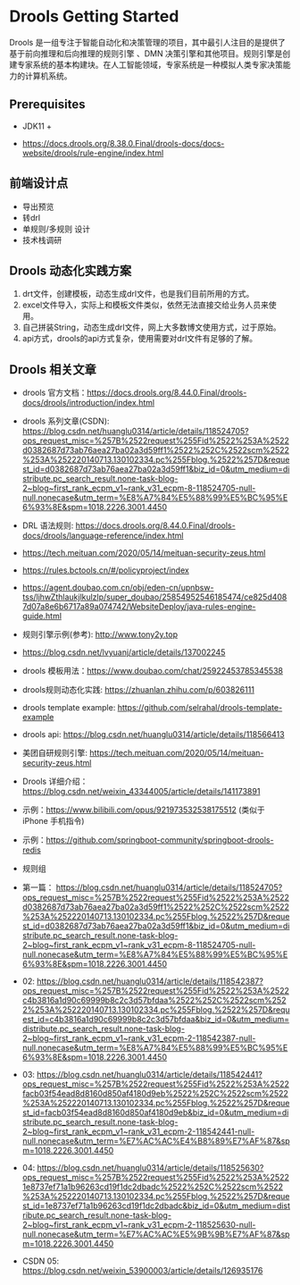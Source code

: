 # Drools Getting Started

Drools 是一组专注于智能自动化和决策管理的项目，其中最引人注目的是提供了基于前向推理和后向推理的规则引擎 、DMN 决策引擎和其他项目。规则引擎是创建专家系统的基本构建块。在人工智能领域，专家系统是一种模拟人类专家决策能力的计算机系统。

## Prerequisites

* JDK11 +

* https://docs.drools.org/8.38.0.Final/drools-docs/docs-website/drools/rule-engine/index.html

## 前端设计点

* 导出预览
* 转drl
* 单规则/多规则 设计
* 技术栈调研

## Drools 动态化实践方案

1. drt文件，创建模板，动态生成drl文件，也是我们目前所用的方式。
2. excel文件导入，实际上和模板文件类似，依然无法直接交给业务人员来使用。
3. 自己拼装String，动态生成drl文件，网上大多数博文使用方式，过于原始。
4. api方式，drools的api方式复杂，使用需要对drl文件有足够的了解。

## Drools 相关文章

* drools 官方文档：https://docs.drools.org/8.44.0.Final/drools-docs/drools/introduction/index.html
* drools 系列文章(CSDN): https://blog.csdn.net/huanglu0314/article/details/118524705?ops_request_misc=%257B%2522request%255Fid%2522%253A%2522d0382687d73ab76aea27ba02a3d59ff1%2522%252C%2522scm%2522%253A%252220140713.130102334.pc%255Fblog.%2522%257D&request_id=d0382687d73ab76aea27ba02a3d59ff1&biz_id=0&utm_medium=distribute.pc_search_result.none-task-blog-2~blog~first_rank_ecpm_v1~rank_v31_ecpm-8-118524705-null-null.nonecase&utm_term=%E8%A7%84%E5%88%99%E5%BC%95%E6%93%8E&spm=1018.2226.3001.4450
* DRL 语法规则: https://docs.drools.org/8.44.0.Final/drools-docs/drools/language-reference/index.html
* https://tech.meituan.com/2020/05/14/meituan-security-zeus.html
* https://rules.bctools.cn/#/policyproject/index
* https://agent.doubao.com.cn/obj/eden-cn/upnbsw-tss/ljhwZthlaukjlkulzlp/super_doubao/25854952546185474/ce825d4087d07a8e6b6717a89a074742/WebsiteDeploy/java-rules-engine-guide.html
* 规则引擎示例(参考): http://www.tony2y.top
* https://blog.csdn.net/lvyuanj/article/details/137002245
* drools 模板用法：https://www.doubao.com/chat/25922453785345538
* drools规则动态化实践: https://zhuanlan.zhihu.com/p/603826111
* drools template example: https://github.com/selrahal/drools-template-example
* drools api: https://blog.csdn.net/huanglu0314/article/details/118566413
* 美团自研规则引擎: https://tech.meituan.com/2020/05/14/meituan-security-zeus.html
* Drools 详细介绍：https://blog.csdn.net/weixin_43344005/article/details/141173891
* 示例：https://www.bilibili.com/opus/921973532538175512 (类似于 iPhone 手机指令)
* 示例：https://github.com/springboot-community/springboot-drools-redis
* 规则组

* 第一篇： https://blog.csdn.net/huanglu0314/article/details/118524705?ops_request_misc=%257B%2522request%255Fid%2522%253A%2522d0382687d73ab76aea27ba02a3d59ff1%2522%252C%2522scm%2522%253A%252220140713.130102334.pc%255Fblog.%2522%257D&request_id=d0382687d73ab76aea27ba02a3d59ff1&biz_id=0&utm_medium=distribute.pc_search_result.none-task-blog-2~blog~first_rank_ecpm_v1~rank_v31_ecpm-8-118524705-null-null.nonecase&utm_term=%E8%A7%84%E5%88%99%E5%BC%95%E6%93%8E&spm=1018.2226.3001.4450
* 02: https://blog.csdn.net/huanglu0314/article/details/118542387?ops_request_misc=%257B%2522request%255Fid%2522%253A%2522c4b3816a1d90c69999b8c2c3d57bfdaa%2522%252C%2522scm%2522%253A%252220140713.130102334.pc%255Fblog.%2522%257D&request_id=c4b3816a1d90c69999b8c2c3d57bfdaa&biz_id=0&utm_medium=distribute.pc_search_result.none-task-blog-2~blog~first_rank_ecpm_v1~rank_v31_ecpm-2-118542387-null-null.nonecase&utm_term=%E8%A7%84%E5%88%99%E5%BC%95%E6%93%8E&spm=1018.2226.3001.4450
* 03: https://blog.csdn.net/huanglu0314/article/details/118542441?ops_request_misc=%257B%2522request%255Fid%2522%253A%2522facb03f54ead8d8160d850af4180d9eb%2522%252C%2522scm%2522%253A%252220140713.130102334.pc%255Fblog.%2522%257D&request_id=facb03f54ead8d8160d850af4180d9eb&biz_id=0&utm_medium=distribute.pc_search_result.none-task-blog-2~blog~first_rank_ecpm_v1~rank_v31_ecpm-2-118542441-null-null.nonecase&utm_term=%E7%AC%AC%E4%B8%89%E7%AF%87&spm=1018.2226.3001.4450
* 04: https://blog.csdn.net/huanglu0314/article/details/118525630?ops_request_misc=%257B%2522request%255Fid%2522%253A%25221e8737ef71a1b96263cd19f1dc2dbadc%2522%252C%2522scm%2522%253A%252220140713.130102334.pc%255Fblog.%2522%257D&request_id=1e8737ef71a1b96263cd19f1dc2dbadc&biz_id=0&utm_medium=distribute.pc_search_result.none-task-blog-2~blog~first_rank_ecpm_v1~rank_v31_ecpm-2-118525630-null-null.nonecase&utm_term=%E7%AC%AC%E5%9B%9B%E7%AF%87&spm=1018.2226.3001.4450

* CSDN 05: https://blog.csdn.net/weixin_53900003/article/details/126935176